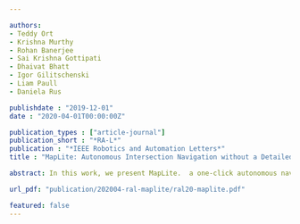 ```yaml
---

authors:
- Teddy Ort
- Krishna Murthy
- Rohan Banerjee
- Sai Krishna Gottipati
- Dhaivat Bhatt
- Igor Gilitschenski
- Liam Paull
- Daniela Rus

publishdate : "2019-12-01"
date : "2020-04-01T00:00:00Z"

publication_types : ["article-journal"]
publication_short : "*RA-L*"
publication : "*IEEE Robotics and Automation Letters*"
title : "MapLite: Autonomous Intersection Navigation without a Detailed Prior Map"

abstract: In this work, we present MapLite.  a one-click autonomous navigation system capable of piloting a vehicle to an arbitrary desired destination point given only a sparse publicly available topometric map (from OpenStreetMap). The onboard sensors are used to segment the road region and register the topometric map in order to fuse the high-level navigation goals with a variational path planner in the vehicle frame. This enables the system to plan trajectories that correctly navigate road intersections without the use of an external localization system such as GPS or a detailed prior map. Since the topometric maps already exist for the vast majority of roads, this solution greatly increases the geographical scope for autonomous mobility solutions. We implement MapLite on a full-scale autonomous vehicle and exhaustively test it on over 15km of road including over 100 autonomous intersection traversals. We further extend these results through simulated testing to validate the system on complex road junction topologies such as traffic circles.

url_pdf: "publication/202004-ral-maplite/ral20-maplite.pdf"

featured: false
---
```

